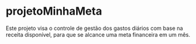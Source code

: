 # projetoMinhaMeta
Este projeto visa o controle de gestão dos gastos diários com base na receita disponível, para que se alcance uma meta financeira em um mês.

